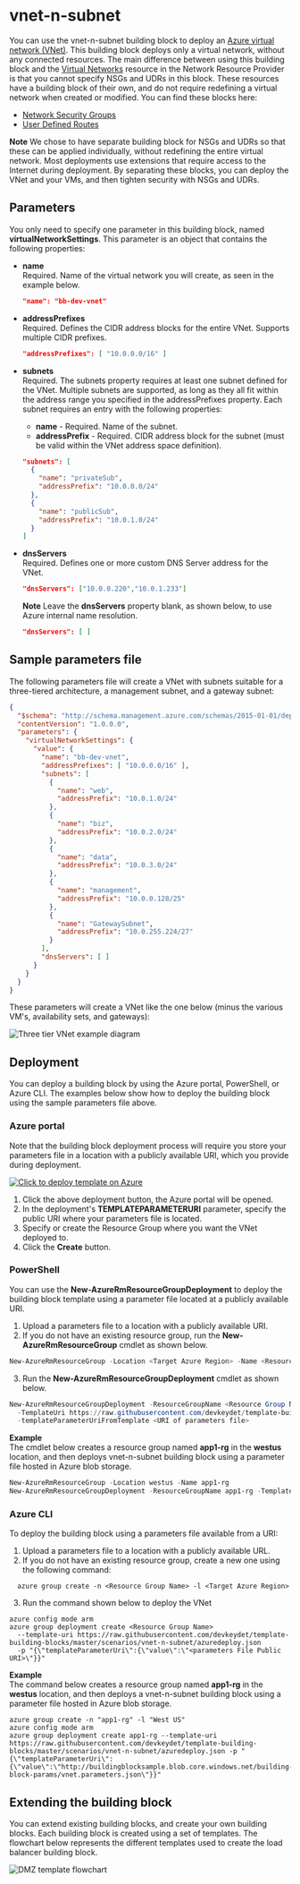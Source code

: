 # vnet-n-subnet

You can use the vnet-n-subnet building block to deploy an [Azure virtual network (VNet)](https://azure.microsoft.com/en-us/documentation/articles/virtual-networks-overview/). This building block deploys only a virtual network, without any connected resources. The main difference between using this building block and the [Virtual Networks](https://azure.microsoft.com/en-us/documentation/articles/resource-groups-networking/#virtual-network) resource in the Network Resource Provider is that you cannot specify NSGs and UDRs in this block. These resources have a building block of their own, and do not require redefining a virtual network when created or modified. You can find these blocks here: 

- [Network Security Groups](https://github.com/devkeydet/template-building-blocks/tree/master/scenarios/networkSecurityGroups)
- [User Defined Routes](https://github.com/devkeydet/template-building-blocks/tree/master/scenarios/userDefinedRoutes)  

**Note** We chose to have separate building block for NSGs and UDRs so that these can be applied individually, without redefining the entire virtual network. Most deployments use extensions that require access to the Internet during deployment. By separating these blocks, you can deploy the VNet and your VMs, and then tighten security with NSGs and UDRs.

## Parameters

You only need to specify one parameter in this building block, named **virtualNetworkSettings**. This parameter is an object that contains the following properties:

- **name**  
   Required. Name of the virtual network you will create, as seen in the example below.  
	```json
	"name": "bb-dev-vnet"
	```
- **addressPrefixes**  
  Required. Defines the CIDR address blocks for the entire VNet. Supports multiple CIDR prefixes.  
  ```json
  "addressPrefixes": [ "10.0.0.0/16" ]
  ```

- **subnets**  
Required. The subnets property requires at least one subnet defined for the VNet. Multiple subnets are supported, as long as they all fit within the address range you specified in the addressPrefixes property. Each subnet requires an entry with the following properties:
   - **name** - Required. Name of the subnet.
   - **addressPrefix** - Required. CIDR address block for the subnet (must be valid within the VNet address space definition).  
   ```json
   "subnets": [
     {
       "name": "privateSub", 
       "addressPrefix": "10.0.0.0/24"
     }, 
     {
       "name": "publicSub", 
       "addressPrefix": "10.0.1.0/24"
     }
   ]
   ```
- **dnsServers**  
  Required. Defines one or more custom DNS Server address for the VNet. 
  ```json
  "dnsServers": ["10.0.0.220","10.0.1.233"]
  ```
  **Note** Leave the **dnsServers** property blank, as shown below, to use Azure internal name resolution. 
  ```json 
  "dnsServers": [ ] 
  ```

## Sample parameters file

The following parameters file will create a VNet with subnets suitable for a three-tiered architecture, a management subnet, and a gateway subnet:

```json
{
  "$schema": "http://schema.management.azure.com/schemas/2015-01-01/deploymentParameters.json#",
  "contentVersion": "1.0.0.0",
  "parameters": {
    "virtualNetworkSettings": {
      "value": {
        "name": "bb-dev-vnet",
        "addressPrefixes": [ "10.0.0.0/16" ],
        "subnets": [
          {
            "name": "web",
            "addressPrefix": "10.0.1.0/24"
          },
          {
            "name": "biz",
            "addressPrefix": "10.0.2.0/24"
          },
          {
            "name": "data",
            "addressPrefix": "10.0.3.0/24"
          },
          {
            "name": "management",
            "addressPrefix": "10.0.0.128/25"
          },
          {
            "name": "GatewaySubnet",
            "addressPrefix": "10.0.255.224/27"
          }
        ],
        "dnsServers": [ ]
      }
    }
  }
}
```
These parameters will create a VNet like the one below (minus the various VM's, availability sets, and gateways):

![Three tier VNet example diagram](./vnet-n-subnet-example.png "Three tier VNet example diagram")

## Deployment

You can deploy a building block by using the Azure portal, PowerShell, or Azure CLI. The examples below show how to deploy the building block using the sample parameters file above.

### Azure portal

Note that the building block deployment process will require you store your parameters file in a location with a publicly available URI, which you provide during deployment.

[![Click to deploy template on Azure](https://camo.githubusercontent.com/9285dd3998997a0835869065bb15e5d500475034/687474703a2f2f617a7572656465706c6f792e6e65742f6465706c6f79627574746f6e2e706e67 "Click to deploy template on Azure")](https://portal.azure.com/#create/Microsoft.Template/uri/https%3A%2F%2Fraw.githubusercontent.com%2Fdevkeydet%2Ftemplate-building-blocks%2Fmaster%2Fscenarios%2Fvnet-n-subnet%2Fazuredeploy.json)  

1. Click the above deployment button, the Azure portal will be opened.
1. In the deployment's **TEMPLATEPARAMETERURI** parameter, specify the public URI where your parameters file is located. 
2. Specify or create the Resource Group where you want the VNet deployed to.
3. Click the **Create** button.

### PowerShell

You can use the **New-AzureRmResourceGroupDeployment** to deploy the building block template using a parameter file located at a publicly available URI.

1. Upload a parameters file to a location with a publicly available URI.
2. If you do not have an existing resource group, run the **New-AzureRmResourceGroup** cmdlet as shown below.
```PowerShell
New-AzureRmResourceGroup -Location <Target Azure Region> -Name <Resource Group Name> 
```
3. Run the **New-AzureRmResourceGroupDeployment** cmdlet as shown below.
```PowerShell
New-AzureRmResourceGroupDeployment -ResourceGroupName <Resource Group Name>
  -TemplateUri https://raw.githubusercontent.com/devkeydet/template-building-blocks/master/scenarios/vnet-n-subnet/azuredeploy.json 
  -templateParameterUriFromTemplate <URI of parameters file>
```

**Example**  
The cmdlet below creates a resource group named **app1-rg** in the **westus** location, and then deploys vnet-n-subnet building block using a parameter file hosted in Azure blob storage.

```PowerShell
New-AzureRmResourceGroup -Location westus -Name app1-rg 
New-AzureRmResourceGroupDeployment -ResourceGroupName app1-rg -TemplateUri https://raw.githubusercontent.com/devkeydet/template-building-blocks/master/scenarios/vnet-n-subnet/azuredeploy.json   -templateParameterUriFromTemplate http://buildingblocksample.blob.core.windows.net/building-block-params/vnet.parameters.json
```

### Azure CLI

To deploy the building block using a parameters file available from a URI:

1. Upload a parameters file to a location with a publicly available URL.
2. If you do not have an existing resource group, create a new one using the following command:
```AzureCLI
  azure group create -n <Resource Group Name> -l <Target Azure Region>
```

  
3. Run the command shown below to deploy the VNet
```AzureCLI
azure config mode arm
azure group deployment create <Resource Group Name>
  --template-uri https://raw.githubusercontent.com/devkeydet/template-building-blocks/master/scenarios/vnet-n-subnet/azuredeploy.json 
  -p "{\"templateParameterUri\":{\"value\":\"<parameters File Public URI>\"}}"
```

**Example**  
The command below creates a resource group named **app1-rg** in the **westus** location, and then deploys a vnet-n-subnet building block using a parameter file hosted in Azure blob storage.

```AzureCLI
azure group create -n "app1-rg" -l "West US"
azure config mode arm
azure group deployment create app1-rg --template-uri https://raw.githubusercontent.com/devkeydet/template-building-blocks/master/scenarios/vnet-n-subnet/azuredeploy.json -p "{\"templateParameterUri\":{\"value\":\"http://buildingblocksample.blob.core.windows.net/building-block-params/vnet.parameters.json\"}}"
```

## Extending the building block

You can extend existing building blocks, and create your own building blocks. Each building block is created using a set of templates. The flowchart below represents the different templates used to create the load balancer building block.

![DMZ template flowchart](./flowchart-vnet.png)
